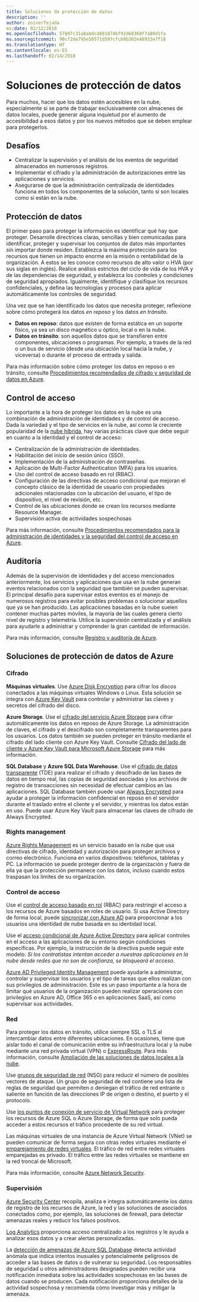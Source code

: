 ```yaml
---
title: Soluciones de protección de datos
description: ''
author: zoinerTejada
ms:date: 02/12/2018
ms.openlocfilehash: 57897c31a8abdcd801874bf92d60360f7a80d1fa
ms.sourcegitcommit: 90cf2de795e50571d597cfcb9b302e48933e7f18
ms.translationtype: HT
ms.contentlocale: es-ES
ms.lasthandoff: 02/14/2018
---
```

# <a name="securing-data-solutions"></a>Soluciones de protección de datos

Para muchos, hacer que los datos estén accesibles en la nube, especialmente si se parte de trabajar exclusivamente con almacenes de datos locales, puede generar alguna inquietud por el aumento de accesibilidad a esos datos y por los nuevos métodos que se deben emplear para protegerlos.

## <a name="challenges"></a>Desafíos

* Centralizar la supervisión y el análisis de los eventos de seguridad almacenados en numerosos registros.
* Implementar el cifrado y la administración de autorizaciones entre las aplicaciones y servicios.
* Asegurarse de que la administración centralizada de identidades funciona en todos los componentes de la solución, tanto si son locales como si están en la nube.

## <a name="data-protection"></a>Protección de datos

El primer paso para proteger la información es identificar qué hay que proteger. Desarrolle directrices claras, sencillas y bien comunicadas para identificar, proteger y supervisar los conjuntos de datos más importantes sin importar donde residen. Establezca la máxima protección para los recursos que tienen un impacto enorme en la misión o rentabilidad de la organización. A estos se les conoce como recursos de alto valor o HVA (por sus siglas en inglés). Realice análisis estrictos del ciclo de vida de los HVA y de las dependencias de seguridad, y establezca los controles y condiciones de seguridad apropiados. Igualmente, identifique y clasifique los recursos confidenciales, y defina las tecnologías y procesos para aplicar automáticamente los controles de seguridad.

Una vez que se han identificado los datos que necesita proteger, reflexione sobre cómo protegerá los datos *en reposo* y los datos *en tránsito*.

* **Datos en reposo**: datos que existen de forma estática en un soporte físico, ya sea un disco magnético u óptico, local o en la nube.
* **Datos en tránsito**: son aquellos datos que se transfieren entre componentes, ubicaciones o programas. Por ejemplo, a través de la red o un bus de servicio (desde una ubicación local hacia la nube, y viceversa) o durante el proceso de entrada y salida.

Para más información sobre cómo proteger los datos en reposo o en tránsito, consulte [Procedimientos recomendados de cifrado y seguridad de datos en Azure](/azure/security/azure-security-data-encryption-best-practices).

## <a name="access-control"></a>Control de acceso

Lo importante a la hora de proteger los datos en la nube es una combinación de administración de identidades y de control de acceso. Dada la variedad y el tipo de servicios en la nube, así como la creciente popularidad de la [nube híbrida](../scenarios/hybrid-on-premises-and-cloud.md), hay varias prácticas clave que debe seguir en cuanto a la identidad y el control de acceso:

* Centralización de la administración de identidades.
* Habilitación del inicio de sesión único (SSO).
* Implementación de la administración de contraseñas.
* Aplicación de Multi-Factor Authentication (MFA) para los usuarios.
* Uso del control de acceso basado en rol (RBAC).
* Configuración de las directivas de acceso condicional que mejoran el concepto clásico de la identidad de usuario con propiedades adicionales relacionadas con la ubicación del usuario, el tipo de dispositivo, el nivel de revisión, etc.
* Control de las ubicaciones donde se crean los recursos mediante Resource Manager.
* Supervisión activa de actividades sospechosas

Para más información, consulte [Procedimientos recomendados para la administración de identidades y la seguridad del control de acceso en Azure](/azure/security/azure-security-identity-management-best-practices).

## <a name="auditing"></a>Auditoría

Además de la supervisión de identidades y del acceso mencionados anteriormente, los servicios y aplicaciones que usa en la nube generan eventos relacionados con la seguridad que también se pueden supervisar. El principal desafío para supervisar estos eventos es el manejo de numerosos registros para evitar posibles problemas o solucionar aquellos que ya se han producido. Las aplicaciones basadas en la nube suelen contener muchas partes móviles, la mayoría de las cuales genera cierto nivel de registro y telemetría. Utilice la supervisión centralizada y el análisis para ayudarle a administrar y comprender la gran cantidad de información.

Para más información, consulte [Registro y auditoría de Azure](/azure/security/azure-log-audit).



## <a name="securing-data-solutions-in-azure"></a>Soluciones de protección de datos de Azure

### <a name="encryption"></a>Cifrado

**Máquinas virtuales**. Use [Azure Disk Encryption](/azure/security/azure-security-disk-encryption) para cifrar los discos conectados a las máquinas virtuales Windows o Linux. Esta solución se integra con [Azure Key Vault](/azure/key-vault/) para controlar y administrar las claves y secretos del cifrado del disco. 

**Azure Storage**. Use el [cifrado del servicio Azure Storage](/azure/storage/common/storage-service-encryption) para cifrar automáticamente los datos en reposo de Azure Storage. La administración de claves, el cifrado y el descifrado son completamente transparentes para los usuarios. Los datos también se pueden proteger en tránsito mediante el cifrado del lado cliente con Azure Key Vault. Consulte [Cifrado del lado de cliente y Azure Key Vault para Microsoft Azure Storage](/azure/storage/common/storage-client-side-encryption) para más información.

**SQL Database** y **Azure SQL Data Warehouse**. Use el [cifrado de datos transparente](/sql/relational-databases/security/encryption/transparent-data-encryption-azure-sql) (TDE) para realizar el cifrado y descifrado de las bases de datos en tiempo real, las copias de seguridad asociadas y los archivos de registro de transacciones sin necesidad de efectuar cambios en las aplicaciones. SQL Database también puede usar [Always Encrypted](/azure/sql-database/sql-database-always-encrypted-azure-key-vault) para ayudar a proteger la información confidencial en reposo en el servidor durante el traslado entre el cliente y el servidor, y mientras los datos están en uso. Puede usar Azure Key Vault para almacenar las claves de cifrado de Always Encrypted. 

### <a name="rights-management"></a>Rights management

[Azure Rights Management](/information-protection/understand-explore/what-is-azure-rms) es un servicio basado en la nube que usa directivas de cifrado, identidad y autorización para proteger archivos y correo electrónico. Funciona en varios dispositivos: teléfonos, tabletas y PC. La información se puede proteger dentro de la organización y fuera de ella ya que la protección permanece con los datos, incluso cuando estos traspasan los límites de su organización.

### <a name="access-control"></a>Control de acceso

Use el [control de acceso basado en rol](/azure/active-directory/role-based-access-control-what-is) (RBAC) para restringir el acceso a los recursos de Azure basados en roles de usuario. Si usa Active Directory de forma local, puede [sincronizar con Azure AD](/azure/active-directory/active-directory-hybrid-identity-design-considerations-directory-sync-requirements) para proporcionar a los usuarios una identidad de nube basada en su identidad local.

Use el [acceso condicional de Azure Active Directory](/azure/active-directory/active-directory-conditional-access-azure-portal) para aplicar controles en el acceso a las aplicaciones de su entorno según condiciones específicas. Por ejemplo, la instrucción de la directiva puede seguir este modelo: _Si los contratistas intentan acceder a nuestras aplicaciones en la nube desde redes que no son de confianza, se bloqueará el acceso_. 

[Azure AD Privileged Identity Management](/azure/active-directory/active-directory-privileged-identity-management-configure) puede ayudarle a administrar, controlar y supervisar los usuarios y el tipo de tareas que ellos realizan con sus privilegios de administración. Este es un paso importante a la hora de limitar qué usuarios de la organización pueden realizar operaciones con privilegios en Azure AD, Office 365 o en aplicaciones SaaS, así como supervisar sus actividades.

### <a name="network"></a>Red

Para proteger los datos en tránsito, utilice siempre SSL o TLS al intercambiar datos entre diferentes ubicaciones. En ocasiones, tiene que aislar todo el canal de comunicación entre su infraestructura local y la nube mediante una red privada virtual (VPN) o [ExpressRoute](/azure/expressroute/). Para más información, consulte [Ampliación de las soluciones de datos locales a la nube](../scenarios/hybrid-on-premises-and-cloud.md).

Use [grupos de seguridad de red](/azure/virtual-network/virtual-networks-nsg) (NSG) para reducir el número de posibles vectores de ataque. Un grupo de seguridad de red contiene una lista de reglas de seguridad que permiten o deniegan el tráfico de red entrante o saliente en función de las direcciones IP de origen o destino, el puerto y el protocolo. 

Use [los puntos de conexión de servicio de Virtual Network](/azure/virtual-network/virtual-network-service-endpoints-overview) para proteger los recursos de Azure SQL o Azure Storage, de forma que solo pueda acceder a estos recursos el tráfico procedente de su red virtual.

Las máquinas virtuales de una instancia de Azure Virtual Network (VNet) se pueden comunicar de forma segura con otras redes virtuales mediante el [emparejamiento de redes virtuales](/azure/virtual-network/virtual-network-peering-overview). El tráfico de red entre redes virtuales emparejadas es privado. El tráfico entre las redes virtuales se mantiene en la red troncal de Microsoft.

Para más información, consulte [Azure Network Security](/azure/security/azure-network-security).

### <a name="monitoring"></a>Supervisión

[Azure Security Center](/azure/security-center/security-center-intro) recopila, analiza e integra automáticamente los datos de registro de los recursos de Azure, la red y las soluciones de asociados conectados como, por ejemplo, las soluciones de firewall, para detectar amenazas reales y reducir los falsos positivos. 

[Log Analytics](/azure/log-analytics/log-analytics-overview) proporciona acceso centralizado a los registros y le ayuda a analizar esos datos y a crear alertas personalizadas.

La [detección de amenazas de Azure SQL Database](/azure/sql-database/sql-database-threat-detection) detecta actividad anómala que indica intentos inusuales y potencialmente peligrosos de acceder a las bases de datos o de vulnerar su seguridad. Los responsables de seguridad u otros administradores designados pueden recibir una notificación inmediata sobre las actividades sospechosas en las bases de datos cuando se producen. Cada notificación proporciona detalles de la actividad sospechosa y recomienda cómo investigar más y mitigar la amenaza.



